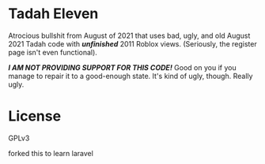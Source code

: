 # Tadah Eleven
Atrocious bullshit from August of 2021 that uses bad, ugly, and old August 2021 Tadah code with ***unfinished*** 2011 Roblox views. (Seriously, the register page isn't even functional).

***I AM NOT PROVIDING SUPPORT FOR THIS CODE!*** Good on you if you manage to repair it to a good-enough state. It's kind of ugly, though. Really ugly.

# License
GPLv3

forked this to learn laravel
